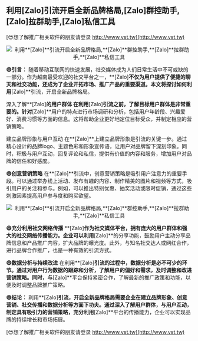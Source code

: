 ## **利用**[Zalo]**引流开启全新品牌格局,**[Zalo]**群控助手,**[Zalo]**拉群助手,**[Zalo]**私信工具**

[😍想了解推广相关软件的朋友请登录 http://www.vst.tw](http://www.vst.tw)

 <center><img src="https://vst.tw/MP4/tuiguang/png/5.png" alt="利用**[Zalo]**引流开启全新品牌格局,**[Zalo]**群控助手,**[Zalo]**拉群助手,**[Zalo]**私信工具"></center>

**😄引言：**
随着移动互联网的快速发展，社交媒体成为人们日常生活中不可或缺的一部分。作为越南最受欢迎的社交平台之一，**[Zalo]**不仅为用户提供了便捷的聊天和社交功能，还成为了企业开拓市场、推广产品的重要渠道。本文将探讨如何利用**[Zalo]**引流，开启全新品牌格局。

深入了解**[Zalo]**的用户群体
在利用**[Zalo]**引流之前，了解目标用户群体是非常重要的。针对**[Zalo]**用户的特点进行市场调研和分析，包括用户年龄段、兴趣爱好、消费习惯等方面的信息。这将帮助企业更好地定位目标受众，并制定相应的营销策略。

建立品牌形象与用户互动
在**[Zalo]**上建立品牌形象是引流的关键一步。通过精心设计的品牌logo、主题色彩和形象宣传语，让用户对品牌留下深刻印象。同时，积极与用户互动，回复评论和私信，提供有价值的内容和服务，增加用户对品牌的信任和好感度。

**😄创意营销策略**
在**[Zalo]**引流中，创意营销策略是吸引用户注意力的重要手段。可以通过举办线上活动、发布有趣的内容、制作精美的图片和视频等方式，吸引用户的关注和参与。例如，可以推出特别优惠、抽奖活动或限时促销，通过这些刺激因素提高用户参与度和购买欲望。

 <center><img src="https://vst.tw/MP4/tuiguang/png/5.png" alt="利用**[Zalo]**引流开启全新品牌格局,**[Zalo]**群控助手,**[Zalo]**拉群助手,**[Zalo]**私信工具"></center>

**😄充分利用社交网络传播**
**[Zalo]**作为社交媒体平台，拥有庞大的用户群体和强大的社交网络传播能力。企业可以利用**[Zalo]**的分享功能，鼓励用户主动分享品牌信息和产品推广内容，扩大品牌的曝光度。此外，与知名社交达人或网红合作，进行品牌合作推广，也是一种有效的引流方式。

**😄数据分析与持续改进**
在利用**[Zalo]**引流的过程中，数据分析是必不可少的环节。通过对用户行为数据的跟踪和分析，了解用户的偏好和需求，及时调整和改进营销策略。同时，与**[Zalo]**平台保持紧密合作，了解最新的推广政策和功能，以便及时调整品牌推广策略。

**😄结论：**
利用**[Zalo]**引流，开启全新品牌格局需要企业在建立品牌形象、创意营销、社交传播和数据分析等方面下功夫。通过深入了解用户群体，与用户互动，制定具有吸引力的营销策略，充分利用**[Zalo]**平台的传播能力，企业可以实现品牌的持续增长和市场拓展。

[😍想了解推广相关软件的朋友请登录 http://www.vst.tw](http://www.vst.tw)



